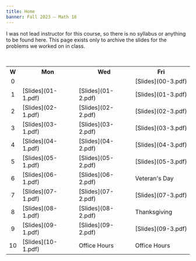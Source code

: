 ```yaml
---
title: Home
banner: Fall 2023 — Math 18
---
```


I was not lead instructor for this course, so there is no syllabus or anything to be found here. This page exists only to archive the slides for the problems we worked on in class. 

<br/>

<table width="100%">
<tr>
<th style="text-align: center;" width="4%">W</th>
<th width="32%">Mon</th>
<th width="32%">Wed</th>
<th width="32%">Fri</th>
</tr>

<tr>
<td style="text-align: center;">0</td>
<td></td>
<td></td>
<td>[Slides](00-3.pdf)</td>
</tr>

<tr>
<td style="text-align: center;">1</td>
<td>[Slides](01-1.pdf)</td>
<td>[Slides](01-2.pdf)</td>
<td>[Slides](01-3.pdf)</td>
</tr>

<tr>
<td style="text-align: center;">2</td>
<td>[Slides](02-1.pdf)</td>
<td>[Slides](02-2.pdf)</td>
<td>[Slides](02-3.pdf)</td>
</tr>

<tr>
<td style="text-align: center;">3</td>
<td>[Slides](03-1.pdf)</td>
<td>[Slides](03-2.pdf)</td>
<td>[Slides](03-3.pdf)</td>
</tr>

<tr>
<td style="text-align: center;">4</td>
<td>[Slides](04-1.pdf)</td>
<td>[Slides](04-2.pdf)</td>
<td>[Slides](04-3.pdf)</td>
</tr>

<tr>
<td style="text-align: center;">5</td>
<td>[Slides](05-1.pdf)</td>
<td>[Slides](05-2.pdf)</td>
<td>[Slides](05-3.pdf)</td>
</tr>

<tr>
<td style="text-align: center;">6</td>
<td>[Slides](06-1.pdf)</td>
<td>[Slides](06-2.pdf)</td>
<td>Veteran's Day</td>
</tr>

<tr>
<td style="text-align: center;">7</td>
<td>[Slides](07-1.pdf)</td>
<td>[Slides](07-2.pdf)</td>
<td>[Slides](07-3.pdf)</td>
</tr>

<tr>
<td style="text-align: center;">8</td>
<td>[Slides](08-1.pdf)</td>
<td>[Slides](08-2.pdf)</td>
<td>Thanksgiving</td>
</tr>

<tr>
<td style="text-align: center;">9</td>
<td>[Slides](09-1.pdf)</td>
<td>[Slides](09-2.pdf)</td>
<td>[Slides](09-3.pdf)</td>
</tr>

<tr>
<td style="text-align: center;">10</td>
<td>[Slides](10-1.pdf)</td>
<td>Office Hours</td>
<td>Office Hours</td>
</tr>

</table>
